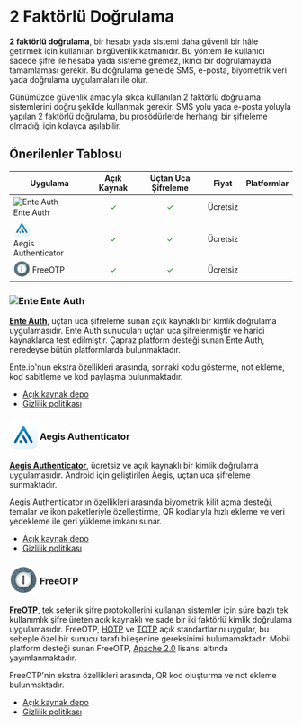 <!-- NOTLAR
 - Tablo eklemeyi unutmayın
 - Uygun görseller eklemeyi unutmayın.
 - İçerik kuralları ve ekleme yapmak sayfalarını ziyaret edebilirsiniz -->

# 2 Faktörlü Doğrulama

**2 faktörlü doğrulama**, bir hesabı yada sistemi daha güvenli bir hâle getirmek için kullanılan birgüvenlik katmanıdır. Bu yöntem ile kullanıcı sadece şifre ile hesaba yada sisteme giremez, ikinci bir doğrulamayıda tamamlaması gerekir. Bu doğrulama genelde SMS, e-posta, biyometrik veri yada doğrulama uygulamaları ile olur.

Günümüzde güvenlik amacıyla sıkça kullanılan 2 faktörlü doğrulama sistemlerini doğru şekilde kullanmak gerekir. SMS yolu yada e-posta yoluyla yapılan 2 faktörlü doğrulama, bu prosödürlerde herhangi bir şifreleme olmadığı için kolayca aşılabilir.

## Önerilenler Tablosu

| Uygulama | Açık Kaynak | Uçtan Uca Şifreleme | Fiyat | Platformlar |
| --- | :---: | :---: | :---: | :---: |
| <span style="display: inline-block; vertical-align: middle;"><img src="/docs/images/enteauth.png" alt="Ente Auth" style="width: 30px; height: 30px;"> </span> <span style="display: inline-block; vertical-align: middle;"> Ente Auth </span> | <span style="color: green;">✓</span> | <span style="color: green;">✓</span> | Ücretsiz | <i class="fa-solid fa-globe"></i> <i class="fa-brands fa-windows"></i> <i class="fa-brands fa-apple"></i> <i class="fa-brands fa-linux"></i> <i class="fa-brands fa-android"></i> <i class="fa-brands fa-app-store-ios"></i> |
| <span style="display: inline-block; vertical-align: middle;"><img src="/docs/images/aegis.png" alt="Aegis" style="width: 30px; height: 30px;"> </span> <span style="display: inline-block; vertical-align: middle;"> Aegis Authenticator </span> | <span style="color: green;">✓</span> | <span style="color: green;">✓</span> | Ücretsiz | <i class="fa-brands fa-android"></i> |
| <span style="display: inline-block; vertical-align: middle;"><img src="/docs/images/freeotp.svg" alt="FreeOTP" style="width: 30px; height: 30px;"> </span> <span style="display: inline-block; vertical-align: middle;"> FreeOTP </span> | <span style="color: green;">✓</span> | <span style="color: green;">✓</span> | Ücretsiz | <i class="fa-brands fa-android"></i> <i class="fa-brands fa-app-store-ios"></i> |

### <span style="display: inline-block; vertical-align: middle;"><img src="docs/images/enteauth.png" alt="Ente" style="width: 50px; height: auto;"> </span> <span style="display: inline-block; vertical-align: middle;"> Ente Auth

**[Ente Auth](https://ente.io/auth/)**, uçtan uca şifreleme sunan açık kaynaklı bir kimlik doğrulama uygulamasıdır. Ente Auth sunucuları uçtan uca şifrelenmiştir ve harici kaynaklarca test edilmiştir. Çapraz platform desteği sunan Ente Auth, neredeyse bütün platformlarda bulunmaktadır. 

Ente.io'nun ekstra özellikleri arasında, sonraki kodu gösterme, not ekleme, kod sabitleme ve kod paylaşma bulunmaktadır.

- [Açık kaynak depo](https://github.com/ente-io/ente/tree/main/auth#readme)
- [Gizlilik politikası](https://ente.io/privacy/)

### <span style="display: inline-block; vertical-align: middle;"><img src="docs/images/aegis.png" alt="Aegis" style="width: 50px; height: auto;"> </span> <span style="display: inline-block; vertical-align: middle;"> Aegis Authenticator

[**Aegis Authenticator**](https://getaegis.app/), ücretsiz ve açık kaynaklı bir kimlik doğrulama uygulamasıdır. Android için geliştirilen Aegis, uçtan uca şifreleme sunmaktadır.

Aegis Authenticator'ın özellikleri arasında biyometrik kilit açma desteği, temalar ve ikon paketleriyle özelleştirme, QR kodlarıyla hızlı ekleme ve veri yedekleme ile geri yükleme imkanı sunar.

- [Açık kaynak depo](https://github.com/beemdevelopment/Aegis)
- [Gizlilik politikası](https://getaegis.app/privacy/)

### <span style="display: inline-block; vertical-align: middle;"><img src="docs/images/freeotp.svg" alt="FreeOTP" style="width: 50px; height: auto;"> </span> <span style="display: inline-block; vertical-align: middle;"> FreeOTP

**[FreOTP](https://freeotp.github.io/)**, tek seferlik şifre protokollerini kullanan sistemler için süre bazlı tek kullanımlık şifre üreten açık kaynaklı ve sade bir iki faktörlü kimlik doğrulama uygulamasıdır. FreeOTP, [HOTP](https://www.ietf.org/rfc/rfc4226.txt) ve [TOTP](https://www.ietf.org/rfc/rfc6238.txt) açık standartlarını uygular, bu sebeple özel bir sunucu tarafı bileşenine gereksinimi bulumamaktadır. Mobil platform desteği sunan FreeOTP, [Apache 2.0](https://www.apache.org/licenses/LICENSE-2.0) lisansı altında yayımlanmaktadır.

FreeOTP'nin ekstra özellikleri arasında, QR kod oluşturma ve not ekleme bulunmaktadır.

- [Açık kaynak depo](https://github.com/freeotp)
- [Gizlilik politikası](https://freeotp.github.io/privacy.html)